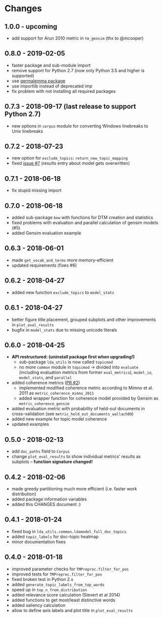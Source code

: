 # Changes

## 1.0.0 - upcoming

* add support for Arun 2010 metric in `tm_gensim` (thx to @mcooper)

## 0.8.0 - 2019-02-05

* faster package and sub-module import
* remove support for Python 2.7 (now only Python 3.5 and higher is supported)
* use [germalemma package](https://pypi.org/project/germalemma/)
* use importlib instead of deprecated imp
* fix problem with not installing all required packages 


## 0.7.3 - 2018-09-17 (last release to support Python 2.7)

* new options in `corpus` module for converting Windows linebreaks to Unix linebreaks  

## 0.7.2 - 2018-07-23

* new option for `exclude_topics`: `return_new_topic_mapping`
* fixed [issue #7](https://github.com/WZBSocialScienceCenter/tmtoolkit/issues/7) (results entry about model gets overwritten)

## 0.7.1 - 2018-06-18

* fix stupid missing import

## 0.7.0 - 2018-06-18

* added sub-package `bow` with functions for DTM creation and statistics
* fixed problems with evaluation and parallel calculation of gensim models (#5)
* added Gensim evaluation example

## 0.6.3 - 2018-06-01

* made `get_vocab_and_terms` more memory-efficient
* updated requirements (fixes #6)

## 0.6.2 - 2018-04-27

* added new function `exclude_topics` to `model_stats`

## 0.6.1 - 2018-04-27

* better figure title placement, grouped subplots and other improvements in `plot_eval_results`
* bugfix in `model_stats` due to missing unicode literals

## 0.6.0 - 2018-04-25

* **API restructured: (uninstall package first when upgrading!)**
  * sub-package `lda_utils` is now called `topicmod`
  * no more `common` module in `topicmod` -> divided into `evaluate` (including evaluation metrics from former `eval_metrics`), `model_io`, `model_stats`, and `parallel`
* added coherence metrics ([PR #2](https://github.com/WZBSocialScienceCenter/tmtoolkit/pull/2))
  * implemented modified coherence metric according to Mimno et al. 2011 as `metric_coherence_mimno_2011`
  * added wrapper function for coherence model provided by Gensim as `metric_coherence_gensim`
* added evaluation metric with probability of held-out documents in cross-validation (see `metric_held_out_documents_wallach09`)
* added new example for topic model coherence
* updated examples

## 0.5.0 - 2018-02-13

* add `doc_paths` field to `Corpus`
* change `plot_eval_results` to show individual metrics' results as subplots – **function signature changed!**

## 0.4.2 - 2018-02-06

* made greedy partitioning much more efficient (i.e. faster work distribution)
* added package information variables
* added this CHANGES document :)

## 0.4.1 - 2018-01-24

* fixed bug in `lda_utils.common.ldamodel_full_doc_topics`
* added `topic_labels` for doc-topic heatmap
* minor documentation fixes

## 0.4.0 - 2018-01-18

* improved parameter checks for `TMPreproc.filter_for_pos`
* improved tests for `TMPreproc.filter_for_pos`
* fixed broken test in Python 2.x
* added `generate_topic_labels_from_top_words`
* speed up in `top_n_from_distribution`
* added relevance score calculation (Sievert et al 2014)
* added functions to get most/least distinctive words
* added saliency calculation
* allow to define axis labels and plot title in `plot_eval_results`
